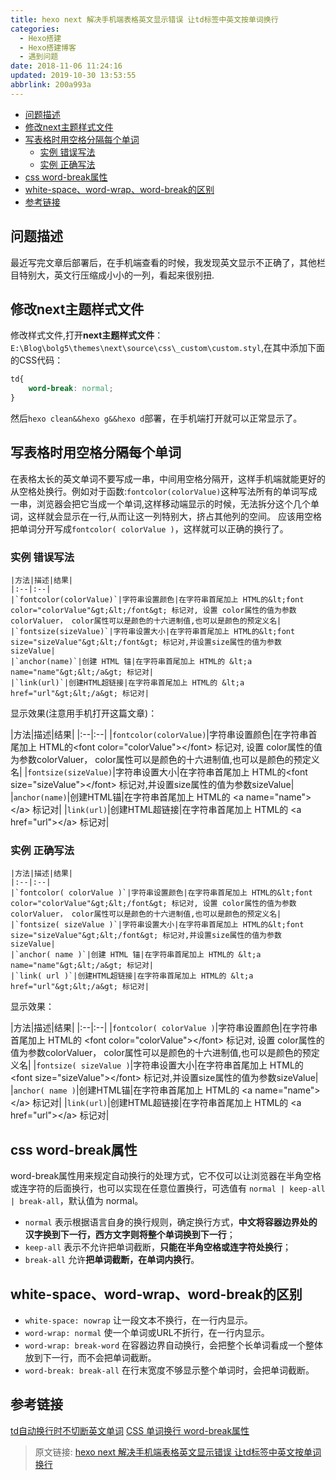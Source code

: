 ```yaml
---
title: hexo next 解决手机端表格英文显示错误 让td标签中英文按单词换行
categories: 
  - Hexo搭建
  - Hexo搭建博客
  - 遇到问题
date: 2018-11-06 11:24:16
updated: 2019-10-30 13:53:55
abbrlink: 200a993a
---
```

- [问题描述](/blog/html/200a993a/#问题描述)
- [修改next主题样式文件](/blog/html/200a993a/#修改next主题样式文件)
- [写表格时用空格分隔每个单词](/blog/html/200a993a/#写表格时用空格分隔每个单词)
    - [实例 错误写法](/blog/html/200a993a/#实例-错误写法)
    - [实例 正确写法](/blog/html/200a993a/#实例-正确写法)
- [css word-break属性](/blog/html/200a993a/#css-word-break属性)
- [white-space、word-wrap、word-break的区别](/blog/html/200a993a/#white-space、word-wrap、word-break的区别)
- [参考链接](/blog/html/200a993a/#参考链接)

<!--more-->
<script src="https://cdn.bootcss.com/jquery/3.4.0/jquery.slim.min.js"></script>
<script>$(document).ready(function () {$(".post-body > ul:nth-child(1)").hide();});</script>

<!--end-->
## 问题描述 ##
最近写完文章后部署后，在手机端查看的时候，我发现英文显示不正确了，其他栏目特别大，英文行压缩成小小的一列，看起来很别扭.
## 修改next主题样式文件 ##
修改样式文件,打开**next主题样式文件**：`E:\Blog\bolg5\themes\next\source\css\_custom\custom.styl`,在其中添加下面的CSS代码：
```css
td{
    word-break: normal;
}
```
然后`hexo clean&&hexo g&&hexo d`部署，在手机端打开就可以正常显示了。
## 写表格时用空格分隔每个单词 ##
在表格太长的英文单词不要写成一串，中间用空格分隔开，这样手机端就能更好的从空格处换行。例如对于函数:`fontcolor(colorValue)`这种写法所有的单词写成一串，浏览器会把它当成一个单词,这样移动端显示的时候，无法拆分这个几个单词，这样就会显示在一行,从而让这一列特别大，挤占其他列的空间。
应该用空格把单词分开写成`fontcolor( colorValue )`，这样就可以正确的换行了。
### 实例 错误写法 ###
```
|方法|描述|结果|
|:--|:--|
|`fontcolor(colorValue)`|字符串设置颜色|在字符串首尾加上 HTML的&lt;font color="colorValue"&gt;&lt;/font&gt; 标记对, 设置 color属性的值为参数colorValuer， color属性可以是颜色的十六进制值,也可以是颜色的预定义名|
|`fontsize(sizeValue)`|字符串设置大小|在字符串首尾加上 HTML的&lt;font size="sizeValue"&gt;&lt;/font&gt; 标记对,并设置size属性的值为参数sizeValue|
|`anchor(name)`|创建 HTML 锚|在字符串首尾加上 HTML的 &lt;a name="name"&gt;&lt;/a&gt; 标记对|
|`link(url)`|创建HTML超链接|在字符串首尾加上 HTML的 &lt;a href="url"&gt;&lt;/a&gt; 标记对|
```
显示效果(注意用手机打开这篇文章)：

|方法|描述|结果|
|:--|:--|
|`fontcolor(colorValue)`|字符串设置颜色|在字符串首尾加上 HTML的&lt;font color="colorValue"&gt;&lt;/font&gt; 标记对, 设置 color属性的值为参数colorValuer， color属性可以是颜色的十六进制值,也可以是颜色的预定义名|
|`fontsize(sizeValue)`|字符串设置大小|在字符串首尾加上 HTML的&lt;font size="sizeValue"&gt;&lt;/font&gt; 标记对,并设置size属性的值为参数sizeValue|
|`anchor(name)`|创建HTML锚|在字符串首尾加上 HTML的 &lt;a name="name"&gt;&lt;/a&gt; 标记对|
|`link(url)`|创建HTML超链接|在字符串首尾加上 HTML的 &lt;a href="url"&gt;&lt;/a&gt; 标记对|
### 实例 正确写法 ###
```
|方法|描述|结果|
|:--|:--|
|`fontcolor( colorValue )`|字符串设置颜色|在字符串首尾加上 HTML的&lt;font color="colorValue"&gt;&lt;/font&gt; 标记对, 设置 color属性的值为参数colorValuer， color属性可以是颜色的十六进制值,也可以是颜色的预定义名|
|`fontsize( sizeValue )`|字符串设置大小|在字符串首尾加上 HTML的&lt;font size="sizeValue"&gt;&lt;/font&gt; 标记对,并设置size属性的值为参数sizeValue|
|`anchor( name )`|创建 HTML 锚|在字符串首尾加上 HTML的 &lt;a name="name"&gt;&lt;/a&gt; 标记对|
|`link( url )`|创建HTML超链接|在字符串首尾加上 HTML的 &lt;a href="url"&gt;&lt;/a&gt; 标记对|
```
显示效果：

|方法|描述|结果|
|:--|:--|
|`fontcolor( colorValue )`|字符串设置颜色|在字符串首尾加上 HTML的 &lt;font color="colorValue"&gt;&lt;/font&gt;  标记对, 设置 color属性的值为参数colorValuer， color属性可以是颜色的十六进制值,也可以是颜色的预定义名|
|`fontsize( sizeValue )`|字符串设置大小|在字符串首尾加上 HTML的&lt;font size="sizeValue"&gt;&lt;/font&gt; 标记对,并设置size属性的值为参数sizeValue|
|`anchor( name )`|创建HTML锚|在字符串首尾加上 HTML的 &lt;a name="name"&gt;&lt;/a&gt; 标记对|
|`link(url)`|创建HTML超链接|在字符串首尾加上 HTML的 &lt;a href="url"&gt;&lt;/a&gt; 标记对|

## css word-break属性 ##
word-break属性用来规定自动换行的处理方式，它不仅可以让浏览器在半角空格或连字符的后面换行，也可以实现在任意位置换行，可选值有 `normal | keep-all | break-all`，默认值为 normal。
- `normal` 表示根据语言自身的换行规则，确定换行方式，**中文将容器边界处的汉字换到下一行，西方文字则将整个单词换到下一行**；
- `keep-all` 表示不允许把单词截断，**只能在半角空格或连字符处换行**；
- `break-all` 允许**把单词截断，在单词内换行**。

## white-space、word-wrap、word-break的区别 ##

- `white-space: nowrap` 让一段文本不换行，在一行内显示。
- `word-wrap: normal` 使一个单词或URL不折行，在一行内显示。
- `word-wrap: break-word` 在容器边界自动换行，会把整个长单词看成一个整体放到下一行，而不会把单词截断。
- `word-break: break-all` 在行末宽度不够显示整个单词时，会把单词截断。

## 参考链接 ##
[td自动换行时不切断英文单词](https://blog.csdn.net/qq_26702601/article/details/78497609#commentBox)
[CSS 单词换行 word-break属性](https://blog.csdn.net/ixygj197875/article/details/79326788)

>原文链接: [hexo next 解决手机端表格英文显示错误 让td标签中英文按单词换行](https://lanlan2017.github.io/blog/200a993a/)
